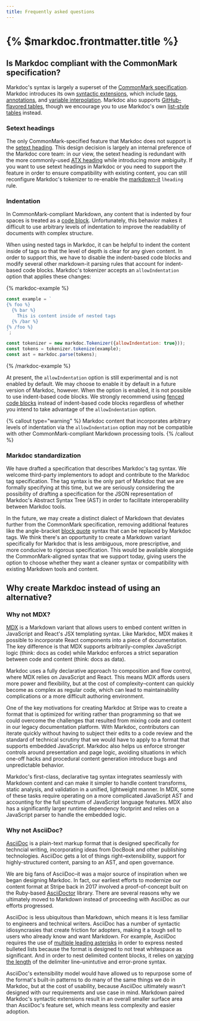 ```yaml
---
title: Frequently asked questions
---
```


# {% $markdoc.frontmatter.title %}

## Is Markdoc compliant with the CommonMark specification?

Markdoc's syntax is largely a superset of the [CommonMark specification](https://commonmark.org/). Markdoc introduces its own [syntactic extensions](/docs/syntax), which include [tags](/docs/tags), [annotations](/docs/syntax#annotations), and [variable interpolation](/docs/variables). Markdoc also supports [GitHub-flavored tables](https://github.github.com/gfm/#tables-extension-), though we encourage you to use Markdoc's own [list-style tables](/docs/tags#table) instead.

### Setext headings

The only CommonMark-specified feature that Markdoc does not support is the [setext heading](https://spec.commonmark.org/0.30/#setext-headings). This design decision is largely an internal preference of the Markdoc core team: in our view, the setext heading is redundant with the more commonly-used [ATX heading](https://spec.commonmark.org/0.30/#atx-heading) while introducing more ambiguity. If you want to use setext headings in Markdoc or you need to support the feature in order to ensure compatibility with existing content, you can still reconfigure Markdoc's tokenizer to re-enable the [markdown-it](https://github.com/markdown-it/markdown-it) `lheading` rule.

### Indentation

In CommonMark-compliant Markdown, any content that is indented by four spaces is treated as a [code block](https://spec.commonmark.org/0.30/#indented-code-blocks). Unfortunately, this behavior makes it difficult to use arbitrary levels of indentation to improve the readability of documents with complex structure.

When using nested tags in Markdoc, it can be helpful to indent the content inside of tags so that the level of depth is clear for any given content. In order to support this, we have to disable the indent-based code blocks and modify several other markdown-it parsing rules that account for indent-based code blocks. Markdoc's tokenizer accepts an `allowIndentation` option that applies these changes:

{% markdoc-example %}
```js
const example = `
{% foo %}
  {% bar %}
    This is content inside of nested tags
  {% /bar %}
{% /foo %}
`;

const tokenizer = new markdoc.Tokenizer({allowIndentation: true}));
const tokens = tokenizer.tokenize(example);
const ast = markdoc.parse(tokens);
```
{% /markdoc-example %}

At present, the `allowIndentation` option is still experimental and is not enabled by default. We may choose to enable it by default in a future version of Markdoc, however. When the option is enabled, it is not possible to use indent-based code blocks. We strongly recommend using [fenced code blocks](https://spec.commonmark.org/0.30/#fenced-code-blocks) instead of indent-based code blocks regardless of whether you intend to take advantage of the `allowIndentation` option.

{% callout type="warning" %}
Markdoc content that incorporates arbitrary levels of indentation via the `allowIndentation` option may not be compatible with other CommonMark-compliant Markdown processing tools.
{% /callout %}

### Markdoc standardization

We have drafted a specification that describes Markdoc's tag syntax. We welcome third-party implementors to adopt and contribute to the Markdoc tag specification. The tag syntax is the only part of Markdoc that we are formally specifying at this time, but we are seriously considering the possibility of drafting a specification for the JSON representation of Markdoc's Abstract Syntax Tree (AST) in order to facilitate interoperability between Markdoc tools.

In the future, we may create a distinct dialect of Markdown that deviates further from the CommonMark specification, removing additional features like the angle-bracket [block quote](https://spec.commonmark.org/0.30/#block-quotes) syntax that can be replaced by Markdoc tags. We think there's an opportunity to create a Markdown variant specifically for Markdoc that is less ambiguous, more prescriptive, and more conducive to rigorous specification. This would be available alongside the CommonMark-aligned syntax that we support today, giving users the option to choose whether they want a cleaner syntax or compatibility with existing Markdown tools and content.

## Why create Markdoc instead of using an alternative?

### Why not MDX?

[MDX](https://mdxjs.com/) is a Markdown variant that allows users to embed content written in JavaScript and React's JSX templating syntax. Like Markdoc, MDX makes it possible to incorporate React components into a piece of documentation.  The key difference is that MDX supports arbitrarily-complex JavaScript logic (think: docs as code) while Markdoc enforces a strict separation between code and content (think: docs as data).

Markdoc uses a fully declarative approach to composition and flow control, where MDX relies on JavaScript and React. This means MDX affords users more power and flexibility, but at the cost of complexity–content can quickly become as complex as regular code, which can lead to maintainability complications or a more difficult authoring environment.

One of the key motivations for creating Markdoc at Stripe was to create a format that is optimized for writing rather than programming so that we could overcome the challenges that resulted from mixing code and content in our legacy documentation platform. With Markdoc, contributors can iterate quickly without having to subject their edits to a code review and the standard of technical scrutiny that we would have to apply to a format that supports embedded JavaScript. Markdoc also helps us enforce stronger controls around presentation and page logic, avoiding situations in which one-off hacks and procedural content generation introduce bugs and unpredictable behavior. 

Markdoc's first-class, declarative tag syntax integrates seamlessly with Markdown content and can make it simpler to handle content transforms, static analysis, and validation in a unified, lightweight manner. In MDX, some of these tasks require operating on a more complicated JavaScript AST and accounting for the full spectrum of JavaScript language features. MDX also has a significantly larger runtime dependency footprint and relies on a JavaScript parser to handle the embedded logic.

### Why not AsciiDoc?

[AsciiDoc](https://asciidoc.org/) is a plain-text markup format that is designed specifically for techncial writing, incorporating ideas from DocBook and other publishing technologies. AsciiDoc gets a lot of things right–extensibility, support for highly-structured content, parsing to an AST, and open governance.

We are big fans of AsciiDoc–it was a major source of inspiration when we began designing Markdoc. In fact, our earliest efforts to modernize our content format at Stripe back in 2017 involved a proof-of-concept built on the Ruby-based [AsciiDoctor](https://asciidoctor.org/) library. There are several reasons why we ultimately moved to Markdown instead of proceeding with AsciiDoc as our efforts progressed.

AsciiDoc is less ubiquitous than Markdown, which means it is less familiar to engineers and technical writers. AsciiDoc has a number of syntactic idiosyncrasies that create friction for adopters, making it a tough sell to users who already know and want Markdown. For example, AsciiDoc requires the use of [multiple leading asterisks](https://docs.asciidoctor.org/asciidoc/latest/lists/unordered/#nested-unordered-list) in order to express nested bulleted lists because the format is designed to not treat whitespace as significant. And in order to nest delimited content blocks, it relies on [varying the length](https://docs.asciidoctor.org/asciidoc/latest/blocks/delimited/#nesting) of the delimiter line–unintutive and error-prone syntax.

AsciiDoc's extensibility model would have allowed us to repurpose some of the format's built-in patterns to do many of the same things we do in Markdoc, but at the cost of usability, because AsciiDoc ultimately wasn't designed with our requirements and use case in mind. Markdown paired Markdoc's syntactic extensions result in an overall smaller surface area than AsciiDoc's feature set, which means less complexity and easier adoption.